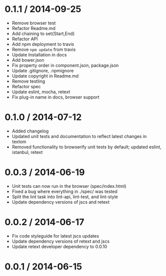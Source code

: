 
0.1.1 / 2014-09-25
==================

 * Remove browser test
 * Refactor Readme.md
 * Add chaining to set{Start,End}
 * Refactor API
 * Add npm deployment to travis
 * Remove `npm update` from travis
 * Update Installation in docs
 * Add bower.json
 * Fix property order in component.json, package.json
 * Update .gitignore, .npmignore
 * Update copyright in Readme.md
 * Remove testling
 * Refactor spec
 * Update eslint, mocha, retext
 * Fix plug-in name in docs, browser support

0.1.0 / 2014-07-12
==================

 * Added changelog
 * Updated unit tests and documentation to reflect latest changes in textom
 * Removed functionality to browserify unit tests by default; updated eslint, istanbul, retext

0.0.3 / 2014-06-19
==================

 * Unit tests can now run in the browser (spec/index.html)
 * Fixed a bug where everything in ./spec/ was tested
 * Split the lint task into lint-api, lint-test, and lint-style
 * Update dependency versions of jscs and retext

0.0.2 / 2014-06-17
==================

 * Fix code styleguide for latest jscs updates
 * Update dependency versions of retext and jscs
 * Update retext developer dependency to 0.0.10

0.0.1 / 2014-06-15
==================
